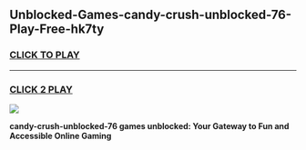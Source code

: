 
## Unblocked-Games-candy-crush-unblocked-76-Play-Free-hk7ty
<h3>
<a href="https://premium76.site?title=candy-crush-unblocked-76&ref=18A1">CLICK TO PLAY</a></h3>
<hr>

<h3>
<a href="https://premium76.site?title=candy-crush-unblocked-76&ref=18A1">CLICK 2 PLAY</a>
  
</h3>

<a href="https://premium76.site?title=candy-crush-unblocked-76&ref=18A1"><img src="https://clearcache.store/games.png"></a>


**candy-crush-unblocked-76 games unblocked: Your Gateway to Fun and Accessible Online Gaming**
